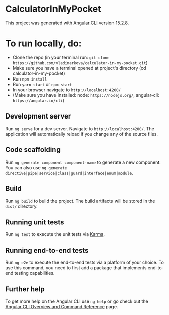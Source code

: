 # CalculatorInMyPocket

This project was generated with [Angular CLI](https://github.com/angular/angular-cli) version 15.2.8.

# To run locally, do:
* Clone the repo (in your terminal run: `git clone https://github.com/vladimarkova/calculator-in-my-pocket.git`)
* Make sure you have a terminal opened at project's directory (cd calculator-in-my-pocket)
* Run `npm install`
* Run `yarn start` or `npm start`
* In your browser navigate to `http://localhost:4200/`
* (Make sure you have installed: node: `https://nodejs.org/`, angular-cli: `https://angular.io/cli`)

## Development server

Run `ng serve` for a dev server. Navigate to `http://localhost:4200/`. The application will automatically reload if you change any of the source files.

## Code scaffolding

Run `ng generate component component-name` to generate a new component. You can also use `ng generate directive|pipe|service|class|guard|interface|enum|module`.

## Build

Run `ng build` to build the project. The build artifacts will be stored in the `dist/` directory.

## Running unit tests

Run `ng test` to execute the unit tests via [Karma](https://karma-runner.github.io).

## Running end-to-end tests

Run `ng e2e` to execute the end-to-end tests via a platform of your choice. To use this command, you need to first add a package that implements end-to-end testing capabilities.

## Further help

To get more help on the Angular CLI use `ng help` or go check out the [Angular CLI Overview and Command Reference](https://angular.io/cli) page.
